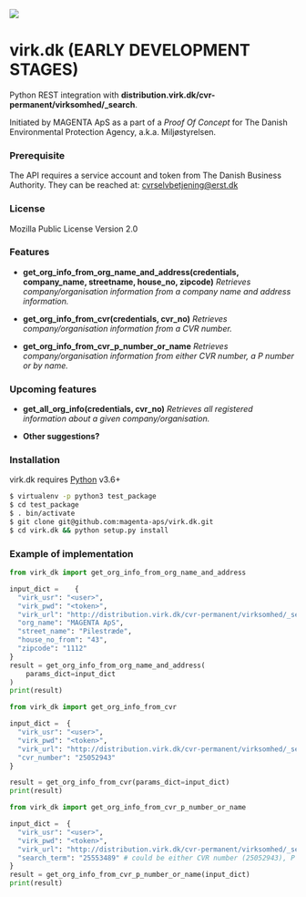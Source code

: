 [![](https://www.magenta.dk/wp-content/uploads/2019/03/cropped-magenta_logo-2.png)](https://magenta.dk)

# virk.dk (EARLY DEVELOPMENT STAGES)

Python REST integration with **distribution.virk.dk/cvr-permanent/virksomhed/_search**.

Initiated by MAGENTA ApS as a part of a *Proof Of Concept* for The Danish Environmental Protection Agency, a.k.a. Miljøstyrelsen.

### Prerequisite

The API requires a service account and token from The Danish Business Authority. They can be reached at: cvrselvbetjening@erst.dk

### License

Mozilla Public License Version 2.0

### Features

  - **get_org_info_from_org_name_and_address(credentials, company_name, streetname, house_no, zipcode)**
  *Retrieves company/organisation information from a company name and address information.*

  - **get_org_info_from_cvr(credentials, cvr_no)**
  *Retrieves company/organisation information from a CVR number.*

  - **get_org_info_from_cvr_p_number_or_name**
  *Retrieves company/organisation information from either CVR number, a P number or by name.*

### Upcoming features

  - **get_all_org_info(credentials, cvr_no)**
  *Retrieves all registered information about a given company/organisation.*

  - **Other suggestions?**

### Installation

virk.dk requires [Python](https://www.python.org/) v3.6+

```sh
$ virtualenv -p python3 test_package
$ cd test_package
$ . bin/activate
$ git clone git@github.com:magenta-aps/virk.dk.git 
$ cd virk.dk && python setup.py install
```

### Example of implementation

```python
from virk_dk import get_org_info_from_org_name_and_address

input_dict =	{
  "virk_usr": "<user>",
  "virk_pwd": "<token>",
  "virk_url": "http://distribution.virk.dk/cvr-permanent/virksomhed/_search",
  "org_name": "MAGENTA ApS",
  "street_name": "Pilestræde",
  "house_no_from": "43",
  "zipcode": "1112"
}
result = get_org_info_from_org_name_and_address(
    params_dict=input_dict
)
print(result)
```
```python
from virk_dk import get_org_info_from_cvr

input_dict =  {
  "virk_usr": "<user>",
  "virk_pwd": "<token>",
  "virk_url": "http://distribution.virk.dk/cvr-permanent/virksomhed/_search", # note that this could change at some point.
  "cvr_number": "25052943"
}

result = get_org_info_from_cvr(params_dict=input_dict)
print(result)
```
```python
from virk_dk import get_org_info_from_cvr_p_number_or_name

input_dict =  {
  "virk_usr": "<user>",
  "virk_pwd": "<token>",
  "virk_url": "http://distribution.virk.dk/cvr-permanent/virksomhed/_search", # note that this could change at some point.
  "search_term": "25553489" # could be either CVR number (25052943), P number (1019601052) or company name (Magenta Aps).
}
result = get_org_info_from_cvr_p_number_or_name(input_dict)
print(result)
```